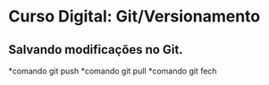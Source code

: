 # Curso Digital: Git/Versionamento

## Salvando modificações no Git.
*comando git push
*comando git pull
*comando git fech
